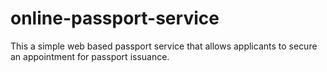 # online-passport-service
This a simple web based passport service  that allows applicants to  secure an appointment for passport issuance.
